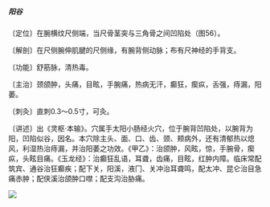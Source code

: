 ##### 阳谷

〔定位〕在腕横纹尺侧端，当尺骨茎突与三角骨之间凹陷处（图56）。

〔解剖〕在尺侧腕伸肌腱的尺侧缘，有腕背侧动脉；布有尺神经的手背支。

〔功能〕舒筋脉，清热毒。

〔主治〕颈颌肿，头痛，目眩，手腕痛，热病无汗，癫狂，瘈疭，舌强，痔漏，阳萎。

〔刺灸〕直刺0.3～0.5寸，可灸。

〔讲述〕出《灵枢·本输》。穴属手太阳小肠经火穴，位于腕背凹陷处，以腕背为阳，凹陷似谷，因名。本穴除主头、面、口、齿、颈、颊病外，还有清郁热以熄风，利湿热治痔漏，并治阳萎之功效。《甲乙》：治颌肿，风眩，惊，手腕骨，瘈疭，头眩目痛。《玉龙经》：治癫狂乱语，耳聋，齿痛，目眩，红肿内障。临床常配筑宾、通谷治狂癫疾；配下关，阳溪，液冂、关冲治耳聋鸣，配太冲、昆仑治目急痛赤肿；配侠溪治颌肿口噤；配支沟治胁痛。

![](img/图56.jpg)
